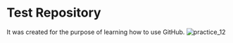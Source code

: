 # Test Repository
It was created for the purpose of learning how to use GitHub.
![practice_12](https://github.com/user-attachments/assets/d6f37914-9a2b-406b-9727-ae687cddd13e)
